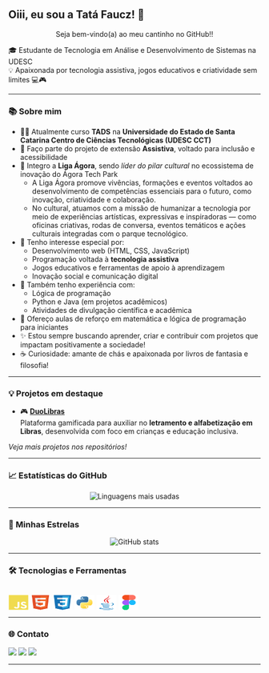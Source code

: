 ## Oiii, eu sou a Tatá Faucz! 🚀

<p align="center">
  Seja bem-vindo(a) ao meu cantinho no GitHub!!<br>
  
🎓 Estudante de Tecnologia em Análise e Desenvolvimento de Sistemas na UDESC<br>
💡 Apaixonada por tecnologia assistiva, jogos educativos e criatividade sem limites 💻🎮
</p>

---

### 📚 Sobre mim

- 👩‍💻 Atualmente curso **TADS** na **Universidade do Estado de Santa Catarina Centro de Ciências Tecnológicas (UDESC CCT)**
- 📌 Faço parte do projeto de extensão **Assistiva**, voltado para inclusão e acessibilidade
- 🌟 Integro a **Liga Ágora**, sendo *líder do pilar cultural* no ecossistema de inovação do Ágora Tech Park
  - A Liga Ágora promove vivências, formações e eventos voltados ao desenvolvimento de competências essenciais para o futuro, como inovação, criatividade e colaboração.
  - No cultural, atuamos com a missão de humanizar a tecnologia por meio de experiências artísticas, expressivas e inspiradoras — como oficinas criativas, rodas de conversa, eventos temáticos e ações culturais integradas com o parque tecnológico.
- 🧠 Tenho interesse especial por:
  - Desenvolvimento web (HTML, CSS, JavaScript)
  - Programação voltada à **tecnologia assistiva**
  - Jogos educativos e ferramentas de apoio à aprendizagem
  - Inovação social e comunicação digital
- 🧩 Também tenho experiência com:
  - Lógica de programação
  - Python e Java (em projetos acadêmicos)
  - Atividades de divulgação científica e acadêmica
- 💬 Ofereço aulas de reforço em matemática e lógica de programação para iniciantes
- ✨ Estou sempre buscando aprender, criar e contribuir com projetos que impactam positivamente a sociedade!
- ☕ Curiosidade: amante de chás e apaixonada por livros de fantasia e filosofia!

---

### 💡 Projetos em destaque

- 🎮 [**DuoLibras**](https://tatafaucz.github.io/duolibras/)  
  Plataforma gamificada para auxiliar no **letramento e alfabetização em Libras**, desenvolvida com foco em crianças e educação inclusiva.

*Veja mais projetos nos repositórios!*

---

### 📈 Estatísticas do GitHub

<p align="center">
  <img src="https://github-readme-stats.vercel.app/api/top-langs/?username=tataFaucz&layout=compact&theme=tokyonight" alt="Linguagens mais usadas" />
</p>

---

### 💫 Minhas Estrelas

<p align="center">
    <img src="https://github-readme-stats.vercel.app/api?username=tataFaucz&show_icons=true&theme=tokyonight" alt="GitHub stats" />
</p>

---

### 🛠️ Tecnologias e Ferramentas

<div style="display: inline_block"><br>
  <img align="center" alt="Tatá-Js" height="30" width="40" src="https://raw.githubusercontent.com/devicons/devicon/master/icons/javascript/javascript-plain.svg">
  <img align="center" alt="Tatá-HTML" height="30" width="40" src="https://raw.githubusercontent.com/devicons/devicon/master/icons/html5/html5-original.svg">
  <img align="center" alt="Tata-CSS" height="30" width="40" src="https://raw.githubusercontent.com/devicons/devicon/master/icons/css3/css3-original.svg">
  <img align="center" alt="Tatá-Python" height="30" width="40" src="https://raw.githubusercontent.com/devicons/devicon/master/icons/python/python-original.svg">
  <img align="center" alt="Tatá-Java" height="30" width="40" src="https://raw.githubusercontent.com/devicons/devicon/master/icons/java/java-original.svg">
  <img align="center" alt="Tatá-Figma" height="30" width="40" src="https://raw.githubusercontent.com/devicons/devicon/master/icons/figma/figma-original.svg">
</div>

---

### 🌐 Contato

<div> 
  <a href="https://instagram.com/tata.faucz" target="_blank"><img src="https://img.shields.io/badge/-Instagram-%23E4405F?style=for-the-badge&logo=instagram&logoColor=white"></a>
  <a href="mailto:thais.faucz@gmail.com"><img src="https://img.shields.io/badge/-Gmail-%23333?style=for-the-badge&logo=gmail&logoColor=white"></a>
  <a href="https://www.linkedin.com/in/thais-faucz-jasse-9136a027b/" target="_blank"><img src="https://img.shields.io/badge/-LinkedIn-%230077B5?style=for-the-badge&logo=linkedin&logoColor=white"></a> 
</div>

---

<!--
## Oiii, eu sou a Tatá Faucz! 🚀

<p align="center">
  Seja bem-vindo(a) ao meu cantinho no GitHub!<br>
</p>

---

### 📚 Sobre mim

- 👩‍💻 Atualmente curso **TADS** na **Universidade do Estado de Santa Catarina, Centro de Ciências Tecnológicas (UDESC CCT)**
- 📌 Faço parte do projeto de extensão **Assistiva**, voltado para inclusão e acessibilidade
- 🌟 Integro a **Liga Ágora**, sendo *líder do pilar cultural* no ecossistema de inovação do Ágora Tech Park  
  - A Liga Ágora promove vivências, formações e eventos voltados ao desenvolvimento de competências essenciais para o futuro, como inovação, criatividade e colaboração.
  - No cultural, atuamos com a missão de humanizar a tecnologia por meio de experiências artísticas, expressivas e inspiradoras — como oficinas criativas, rodas de conversa e eventos temáticos.
- 🧠 Tenho interesse especial por:
  - Desenvolvimento web (HTML, CSS, JavaScript)
  - Programação voltada à **tecnologia assistiva**
  - Jogos educativos e ferramentas de apoio à aprendizagem
  - Inovação social e comunicação digital
- 🧩 Também tenho experiência com:
  - Lógica de programação
  - Python e Java (em projetos acadêmicos)
  - Atividades de divulgação científica e acadêmica
- 💬 Ofereço aulas de reforço em matemática e lógica de programação para iniciantes
- ✨ Estou sempre buscando aprender, criar e contribuir com projetos que impactam positivamente a sociedade!


---

### 💡 Projetos em destaque

- 🎮 [**DuoLibras**](https://tatafaucz.github.io/duolibras/)  
  Plataforma gamificada para auxiliar no **letramento e alfabetização em Libras**, desenvolvida com foco em crianças e educação inclusiva.

*Veja mais projetos nos repositórios!*

---

### 📈 Estatísticas do GitHub



---

### 🛠️ Tecnologias e Ferramentas

<div style="display: inline_block"><br>
  <img align="center" alt="Tatá-Js" height="30" width="40" src="https://raw.githubusercontent.com/devicons/devicon/master/icons/javascript/javascript-plain.svg">
  <img align="center" alt="Tatá-HTML" height="30" width="40" src="https://raw.githubusercontent.com/devicons/devicon/master/icons/html5/html5-original.svg">
  <img align="center" alt="Tata-CSS" height="30" width="40" src="https://raw.githubusercontent.com/devicons/devicon/master/icons/css3/css3-original.svg">
  <img align="center" alt="Tatá-Python" height="30" width="40" src="https://raw.githubusercontent.com/devicons/devicon/master/icons/python/python-original.svg">
  <img align="center" alt="Tatá-Java" height="30" width="40" src="https://raw.githubusercontent.com/devicons/devicon/master/icons/java/java-original.svg">
  <img align="center" alt="Tatá-Git" height="30" width="40" src="https://raw.githubusercontent.com/devicons/devicon/master/icons/git/git-original.svg">
  

---

### 🌐 Contato

<div> 
  <a href="https://instagram.com/tata.faucz" target="_blank"><img src="https://img.shields.io/badge/-Instagram-%23E4405F?style=for-the-badge&logo=instagram&logoColor=white"></a>
  <a href="mailto:thais.faucz@gmail.com"><img src="https://img.shields.io/badge/-Gmail-%23333?style=for-the-badge&logo=gmail&logoColor=white"></a>
  <a href="https://www.linkedin.com/in/thais-faucz-jasse-9136a027b/" target="_blank"><img src="https://img.shields.io/badge/-LinkedIn-%230077B5?style=for-the-badge&logo=linkedin&logoColor=white"></a>
</div>

---

<!--
**tataFaucz/tataFaucz** is a ✨ _special_ ✨ repository because its `README.md` (this file) appears on your GitHub profile.

Aqui você encontra um pedacinho da minha trajetória como estudante, pesquisadora e futura desenvolvedora! 🌟
-->
